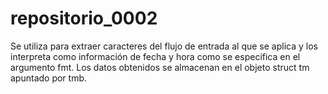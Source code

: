 # repositorio_0002
Se utiliza para extraer caracteres del flujo de entrada al que se aplica y los interpreta como información de fecha y hora como se especifica en el argumento fmt. Los datos obtenidos se almacenan en el objeto struct tm apuntado por tmb.
